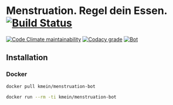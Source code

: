 # Menstruation. Regel dein Essen. [![Build Status](https://img.shields.io/docker/cloud/build/kmein/menstruation-bot.svg?logo=docker&logoColor=white&style=flat-square)](https://hub.docker.com/r/kmein/menstruation-bot)

[![Code Climate maintainability](https://img.shields.io/codeclimate/maintainability/kmein/menstruation-telegram.svg?style=flat-square)](https://codeclimate.com/github/kmein/menstruation-telegram)
[![Codacy grade](https://img.shields.io/codacy/grade/a160baefc83742e6bb2c924a4b744399.svg?style=flat-square)](https://app.codacy.com/project/kmein/menstruation-telegram/dashboard?bid=12385436)
[![Bot](https://img.shields.io/badge/telegram-chat-blue.svg?logo=telegram&logoColor=white&colorB=2CA5E0&style=flat-square)](https://t.me/menstruate_bot)


## Installation

### Docker

```bash
docker pull kmein/menstruation-bot

docker run --rm -ti kmein/menstruation-bot
```
